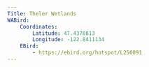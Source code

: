 ```yaml
---
Title: Theler Wetlands
WABird:
    Coordinates:
        Latitude: 47.4378813
        Longitude: -122.8411134
    EBird:
        - https://ebird.org/hotspot/L250091
---
```

